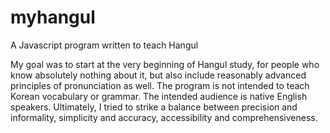 # myhangul
A Javascript program written to teach Hangul

My goal was to start at the very beginning of Hangul study, for people who know absolutely nothing about it, but also include reasonably advanced principles of pronunciation as well. The program is not intended to teach Korean vocabulary or grammar. The intended audience is native English speakers. Ultimately, I tried to strike a balance between precision and informality, simplicity and accuracy, accessibility and comprehensiveness.
